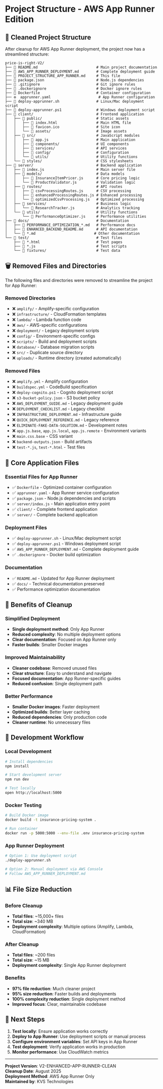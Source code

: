 # Project Structure - AWS App Runner Edition

## 📁 Cleaned Project Structure

After cleanup for AWS App Runner deployment, the project now has a streamlined structure:

```
price-is-right-V2/
├── 📄 README.md                           # Main project documentation
├── 📄 AWS_APP_RUNNER_DEPLOYMENT.md        # Complete deployment guide
├── 📄 PROJECT_STRUCTURE_APP_RUNNER.md     # This file
├── 📄 package.json                        # Node.js dependencies
├── 📄 .gitignore                          # Git ignore rules
├── 📄 .dockerignore                       # Docker ignore rules
├── 🐳 Dockerfile                          # Container configuration
├── ⚙️  apprunner.yaml                      # App Runner configuration
├── 🚀 deploy-apprunner.sh                 # Linux/Mac deployment script
├── 🚀 deploy-apprunner.ps1                # Windows deployment script
├── 📁 client/                             # Frontend application
│   ├── 📁 public/                         # Static assets
│   │   ├── 📄 index.html                  # Main HTML file
│   │   ├── 📄 favicon.ico                 # Site icon
│   │   └── 📁 assets/                     # Image assets
│   ├── 📁 src/                            # JavaScript modules
│   │   ├── 📄 app.js                      # Main application
│   │   ├── 📁 components/                 # UI components
│   │   ├── 📁 services/                   # API services
│   │   ├── 📁 config/                     # Configuration
│   │   └── 📁 utils/                      # Utility functions
│   └── 📁 styles/                         # CSS stylesheets
├── 📁 server/                             # Backend application
│   ├── 📄 index.js                        # Main server file
│   ├── 📁 models/                         # Data models
│   │   ├── 📄 InsuranceItemPricer.js      # Core pricing logic
│   │   └── 📄 ProductValidator.js         # Validation logic
│   ├── 📁 routes/                         # API routes
│   │   ├── 📄 csvProcessingRoutes.js      # CSV processing
│   │   ├── 📄 enhancedProcessingRoutes.js # Enhanced processing
│   │   └── 📄 optimizedCsvProcessing.js   # Optimized processing
│   ├── 📁 services/                       # Business logic
│   │   └── 📄 ResearchTracker.js          # Analytics tracking
│   └── 📁 utils/                          # Utility functions
│       └── 📄 PerformanceOptimizer.js     # Performance utilities
├── 📁 docs/                               # Documentation
│   ├── 📄 PERFORMANCE_OPTIMIZATION_*.md   # Performance docs
│   ├── 📄 ENHANCED_BACKEND_README.md      # API documentation
│   └── 📄 *.md                           # Other documentation
└── 📁 test/                               # Test files
    ├── 📄 *.html                          # Test pages
    ├── 📄 *.js                            # Test scripts
    └── 📁 fixtures/                       # Test data
```

## 🗑️ Removed Files and Directories

The following files and directories were removed to streamline the project for App Runner:

### Removed Directories
- ❌ `amplify/` - Amplify-specific configuration
- ❌ `infrastructure/` - CloudFormation templates
- ❌ `lambda/` - Lambda function code
- ❌ `aws/` - AWS-specific configurations
- ❌ `deployment/` - Legacy deployment scripts
- ❌ `config/` - Environment-specific configs
- ❌ `scripts/` - Build and deployment scripts
- ❌ `database/` - Database migration scripts
- ❌ `src/` - Duplicate source directory
- ❌ `uploads/` - Runtime directory (created automatically)

### Removed Files
- ❌ `amplify.yml` - Amplify configuration
- ❌ `buildspec.yml` - CodeBuild specification
- ❌ `deploy-cognito.ps1` - Cognito deployment script
- ❌ `s3-bucket-policy.json` - S3 bucket policy
- ❌ `AWS_DEPLOYMENT_GUIDE.md` - Legacy deployment guide
- ❌ `DEPLOYMENT_CHECKLIST.md` - Legacy checklist
- ❌ `INFRASTRUCTURE_DEPLOYMENT.md` - Infrastructure guide
- ❌ `QUICK_DEPLOYMENT_REFERENCE.md` - Legacy reference
- ❌ `ELIMINATE-FAKE-DATA-SOLUTION.md` - Development notes
- ❌ `app.js.base`, `app.js.local`, `app.js.remote` - Environment variants
- ❌ `main.css.base` - CSS variant
- ❌ `backend-outputs.json` - Build artifacts
- ❌ `test-*.js`, `test-*.html` - Test files

## 🎯 Core Application Files

### Essential Files for App Runner
- ✅ `Dockerfile` - Optimized container configuration
- ✅ `apprunner.yaml` - App Runner service configuration
- ✅ `package.json` - Node.js dependencies and scripts
- ✅ `server/index.js` - Main application entry point
- ✅ `client/` - Complete frontend application
- ✅ `server/` - Complete backend application

### Deployment Files
- ✅ `deploy-apprunner.sh` - Linux/Mac deployment script
- ✅ `deploy-apprunner.ps1` - Windows deployment script
- ✅ `AWS_APP_RUNNER_DEPLOYMENT.md` - Complete deployment guide
- ✅ `.dockerignore` - Docker build optimization

### Documentation
- ✅ `README.md` - Updated for App Runner deployment
- ✅ `docs/` - Technical documentation preserved
- ✅ Performance optimization documentation

## 🚀 Benefits of Cleanup

### Simplified Deployment
- **Single deployment method**: Only App Runner
- **Reduced complexity**: No multiple deployment options
- **Clear documentation**: Focused on App Runner only
- **Faster builds**: Smaller Docker images

### Improved Maintainability
- **Cleaner codebase**: Removed unused files
- **Clear structure**: Easy to understand and navigate
- **Focused documentation**: App Runner-specific guides
- **Reduced confusion**: Single deployment path

### Better Performance
- **Smaller Docker images**: Faster deployment
- **Optimized builds**: Better layer caching
- **Reduced dependencies**: Only production code
- **Cleaner runtime**: No unnecessary files

## 🔧 Development Workflow

### Local Development
```bash
# Install dependencies
npm install

# Start development server
npm run dev

# Test locally
open http://localhost:5000
```

### Docker Testing
```bash
# Build Docker image
docker build -t insurance-pricing-system .

# Run container
docker run -p 5000:5000 --env-file .env insurance-pricing-system
```

### App Runner Deployment
```bash
# Option 1: Use deployment script
./deploy-apprunner.sh

# Option 2: Manual deployment via AWS Console
# Follow AWS_APP_RUNNER_DEPLOYMENT.md
```

## 📊 File Size Reduction

### Before Cleanup
- **Total files**: ~15,000+ files
- **Total size**: ~340 MB
- **Deployment complexity**: Multiple options (Amplify, Lambda, CloudFormation)

### After Cleanup
- **Total files**: ~200 files
- **Total size**: ~15 MB
- **Deployment complexity**: Single App Runner deployment

### Benefits
- **97% file reduction**: Much cleaner project
- **95% size reduction**: Faster builds and deployments
- **100% complexity reduction**: Single deployment method
- **Improved focus**: Clear, maintainable codebase

## 🎯 Next Steps

1. **Test locally**: Ensure application works correctly
2. **Deploy to App Runner**: Use deployment scripts or manual process
3. **Configure environment variables**: Set API keys in App Runner
4. **Test deployment**: Verify application works in production
5. **Monitor performance**: Use CloudWatch metrics

---

**Project Version**: V2-ENHANCED-APP-RUNNER-CLEAN  
**Cleanup Date**: August 2025  
**Deployment Method**: AWS App Runner Only  
**Maintained by**: KVS Technologies
